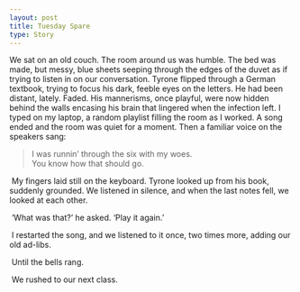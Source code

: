 ```yaml
---
layout: post
title: Tuesday Spare
type: Story
---
```


We sat on an old couch. The room around us was humble. The bed was made, but messy, blue sheets seeping through the edges of the duvet as if trying to listen in on our conversation. Tyrone flipped through a German textbook, trying to focus his dark, feeble eyes on the letters. He had been distant, lately. Faded. His mannerisms, once playful, were now hidden behind the walls encasing his brain that lingered when the infection left. I typed on my laptop, a random playlist filling the room as I worked. A song ended and the room was quiet for a moment. Then a familiar voice on the speakers sang:    

> I was runnin’ through the six with my woes.  
> You know how that should go.

​	My fingers laid still on the keyboard. Tyrone looked up from his book, suddenly grounded. We listened in silence, and when the last notes fell, we looked at each other.  

​	‘What was that?’ he asked. ‘Play it again.’  

​	I restarted the song, and we listened to it once, two times more, adding our old ad-libs.

​	Until the bells rang.  

​	We rushed to our next class.  

